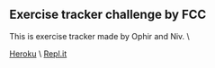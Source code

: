 
## Exercise tracker challenge by FCC
This is exercise tracker made by Ophir and Niv. \ 

[Heroku](https://enigmatic-lake-27091.herokuapp.com/) \ 
[Repl.it](https://boilerplate-mongomongoose.niv200.repl.co)